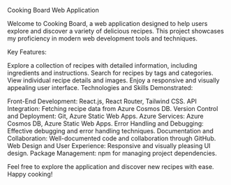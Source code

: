 Cooking Board Web Application

Welcome to Cooking Board, a web application designed to help users explore and discover a variety of delicious recipes. This project showcases my proficiency in modern web development tools and techniques.

Key Features:

Explore a collection of recipes with detailed information, including ingredients and instructions.
Search for recipes by tags and categories.
View individual recipe details and images.
Enjoy a responsive and visually appealing user interface.
Technologies and Skills Demonstrated:

Front-End Development: React.js, React Router, Tailwind CSS.
API Integration: Fetching recipe data from Azure Cosmos DB.
Version Control and Deployment: Git, Azure Static Web Apps.
Azure Services: Azure Cosmos DB, Azure Static Web Apps.
Error Handling and Debugging: Effective debugging and error handling techniques.
Documentation and Collaboration: Well-documented code and collaboration through GitHub.
Web Design and User Experience: Responsive and visually pleasing UI design.
Package Management: npm for managing project dependencies.

Feel free to explore the application and discover new recipes with ease. Happy cooking!
